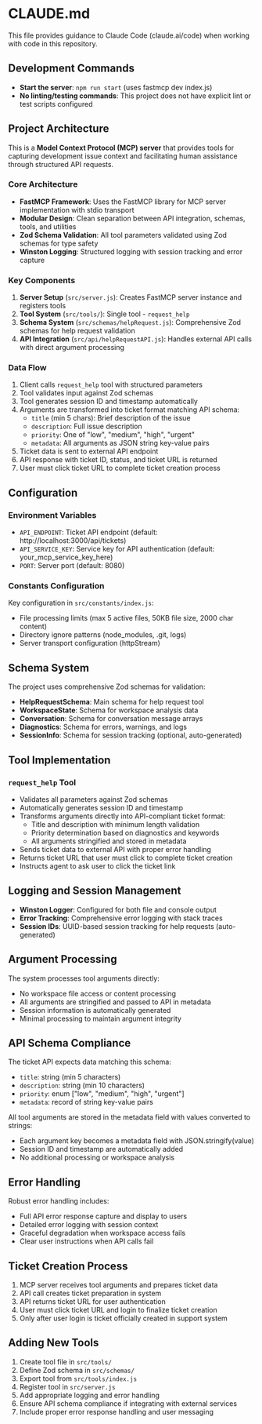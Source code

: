 # CLAUDE.md

This file provides guidance to Claude Code (claude.ai/code) when working with code in this repository.

## Development Commands

- **Start the server**: `npm run start` (uses fastmcp dev index.js)
- **No linting/testing commands**: This project does not have explicit lint or test scripts configured

## Project Architecture

This is a **Model Context Protocol (MCP) server** that provides tools for capturing development issue context and facilitating human assistance through structured API requests.

### Core Architecture

- **FastMCP Framework**: Uses the FastMCP library for MCP server implementation with stdio transport
- **Modular Design**: Clean separation between API integration, schemas, tools, and utilities
- **Zod Schema Validation**: All tool parameters validated using Zod schemas for type safety
- **Winston Logging**: Structured logging with session tracking and error capture

### Key Components

1. **Server Setup** (`src/server.js`): Creates FastMCP server instance and registers tools
2. **Tool System** (`src/tools/`): Single tool - `request_help`
3. **Schema System** (`src/schemas/helpRequest.js`): Comprehensive Zod schemas for help request validation
4. **API Integration** (`src/api/helpRequestAPI.js`): Handles external API calls with direct argument processing

### Data Flow

1. Client calls `request_help` tool with structured parameters
2. Tool validates input against Zod schemas
3. Tool generates session ID and timestamp automatically
4. Arguments are transformed into ticket format matching API schema:
   - `title` (min 5 chars): Brief description of the issue
   - `description`: Full issue description
   - `priority`: One of "low", "medium", "high", "urgent"
   - `metadata`: All arguments as JSON string key-value pairs
5. Ticket data is sent to external API endpoint
6. API response with ticket ID, status, and ticket URL is returned
7. User must click ticket URL to complete ticket creation process

## Configuration

### Environment Variables

- `API_ENDPOINT`: Ticket API endpoint (default: http://localhost:3000/api/tickets)
- `API_SERVICE_KEY`: Service key for API authentication (default: your_mcp_service_key_here)
- `PORT`: Server port (default: 8080)

### Constants Configuration

Key configuration in `src/constants/index.js`:
- File processing limits (max 5 active files, 50KB file size, 2000 char content)
- Directory ignore patterns (node_modules, .git, logs)
- Server transport configuration (httpStream)

## Schema System

The project uses comprehensive Zod schemas for validation:

- **HelpRequestSchema**: Main schema for help request tool
- **WorkspaceState**: Schema for workspace analysis data
- **Conversation**: Schema for conversation message arrays
- **Diagnostics**: Schema for errors, warnings, and logs
- **SessionInfo**: Schema for session tracking (optional, auto-generated)

## Tool Implementation

### `request_help` Tool
- Validates all parameters against Zod schemas
- Automatically generates session ID and timestamp
- Transforms arguments directly into API-compliant ticket format:
  - Title and description with minimum length validation
  - Priority determination based on diagnostics and keywords
  - All arguments stringified and stored in metadata
- Sends ticket data to external API with proper error handling
- Returns ticket URL that user must click to complete ticket creation
- Instructs agent to ask user to click the ticket link

## Logging and Session Management

- **Winston Logger**: Configured for both file and console output
- **Error Tracking**: Comprehensive error logging with stack traces
- **Session IDs**: UUID-based session tracking for help requests (auto-generated)

## Argument Processing

The system processes tool arguments directly:
- No workspace file access or content processing
- All arguments are stringified and passed to API in metadata
- Session information is automatically generated
- Minimal processing to maintain argument integrity

## API Schema Compliance

The ticket API expects data matching this schema:
- `title`: string (min 5 characters)
- `description`: string (min 10 characters) 
- `priority`: enum ["low", "medium", "high", "urgent"]
- `metadata`: record of string key-value pairs

All tool arguments are stored in the metadata field with values converted to strings:
- Each argument key becomes a metadata field with JSON.stringify(value)
- Session ID and timestamp are automatically added
- No additional processing or workspace analysis

## Error Handling

Robust error handling includes:
- Full API error response capture and display to users
- Detailed error logging with session context
- Graceful degradation when workspace access fails
- Clear user instructions when API calls fail

## Ticket Creation Process

1. MCP server receives tool arguments and prepares ticket data
2. API call creates ticket preparation in system
3. API returns ticket URL for user authentication
4. User must click ticket URL and login to finalize ticket creation
5. Only after user login is ticket officially created in support system

## Adding New Tools

1. Create tool file in `src/tools/`
2. Define Zod schema in `src/schemas/`
3. Export tool from `src/tools/index.js`
4. Register tool in `src/server.js`
5. Add appropriate logging and error handling
6. Ensure API schema compliance if integrating with external services
7. Include proper error response handling and user messaging